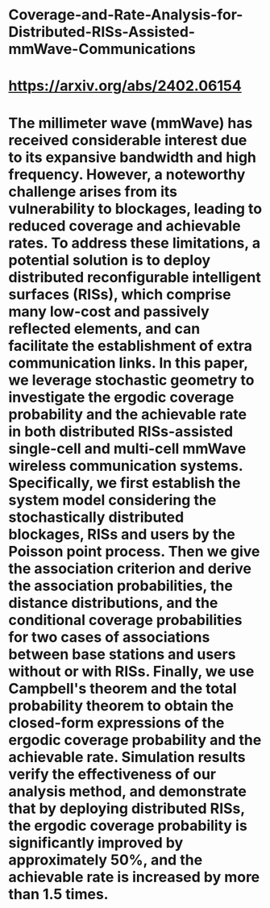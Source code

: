 # Coverage-and-Rate-Analysis-for-Distributed-RISs-Assisted-mmWave-Communications

# https://arxiv.org/abs/2402.06154

# The millimeter wave (mmWave) has received considerable interest due to its expansive bandwidth and high frequency. However, a noteworthy challenge arises from its vulnerability to blockages, leading to reduced coverage and achievable rates. To address these limitations, a potential solution is to deploy distributed reconfigurable intelligent surfaces (RISs), which comprise many low-cost and passively reflected elements, and can facilitate the establishment of extra communication links. In this paper, we leverage stochastic geometry to investigate the ergodic coverage probability and the achievable rate in both distributed RISs-assisted single-cell and multi-cell mmWave wireless communication systems. Specifically, we first establish the system model considering the stochastically distributed blockages, RISs and users by the Poisson point process. Then we give the association criterion and derive the association probabilities, the distance distributions, and the conditional coverage probabilities for two cases of associations between base stations and users without or with RISs. Finally, we use Campbell's theorem and the total probability theorem to obtain the closed-form expressions of the ergodic coverage probability and the achievable rate. Simulation results verify the effectiveness of our analysis method, and demonstrate that by deploying distributed RISs, the ergodic coverage probability is significantly improved by approximately 50%, and the achievable rate is increased by more than 1.5 times.
